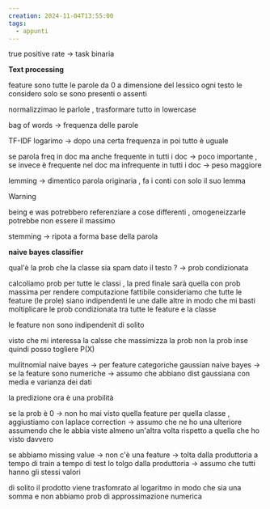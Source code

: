 ```yaml
---
creation: 2024-11-04T13:55:00
tags:
  - appunti
---
```

true positive rate -> task binaria

**Text processing**

feature sono tutte le parole da 0 a dimensione del lessico
ogni testo le considero solo se sono presenti o assenti 

normalizzimao le parlole , trasformare tutto in lowercase 

bag of words -> frequenza delle parole 

TF-IDF 
logarimo -> dopo una certa frequenza in poi tutto è uguale 

se parola freq in doc ma anche frequente in tutti i doc -> poco importante , se invece è frequente nel doc ma infrequente in tutti i doc -> peso maggiore 

lemming -> dimentico parola originaria , fa i conti con solo il suo lemma
>[!warning] 
>being e was potrebbero referenziare a cose differenti , omogeneizzarle potrebbe non essere il massimo

stemming -> ripota a forma base della parola

**naive bayes classifier** 

qual'è la prob che la classe sia spam dato il testo ? -> prob condizionata 

calcoliamo prob per tutte le classi , la pred finale sarà quella con prob massima 
per rendere computazione fattibile consideriamo che tutte le feature (le prole) siano indipendenti le une dalle altre in modo che mi basti moltiplicare le prob condizionata tra tutte le feature e la classe 

le feature non sono indipendenit di solito 

visto che mi interessa la calsse che massimizza la prob non la prob inse quindi posso togliere P(X)

mulitnomial naive bayes -> per feature categoriche 
gaussian naive bayes -> se la feature sono numeriche -> assumo che abbiano dist gaussiana con media e varianza dei dati 

la predizione ora è una probilità

se la prob è 0 -> non ho mai visto quella feature per quella classe , aggiustiamo con laplace correction -> assumo che ne ho una ulteriore assumendo che le abbia viste almeno un'altra volta rispetto a quella che ho visto davvero 

se abbiamo missing value -> non c'è una feature -> tolta dalla produttoria a tempo di train
a tempo di test lo tolgo dalla produttoria -> assumo che tutti hanno gli stessi valori

di solito il prodotto viene trasfomrato al logaritmo in modo che sia una somma e non abbiamo prob di approssimazione numerica 







